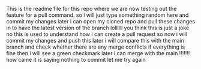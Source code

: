 This is the readme file for this repo where we are now testing out the feature for a pull command. so i will just type something random here and commit my changes later i can open my cloned repo and pull these changes in to have the latest version of the branch 
lollllll 
you think this is just a joke 
no 
this is used to understand how i can create a pull request 
so now i will commit my changes and push this 
later i will compare this with the main branch and check whether there are any merge conflicts
if everything is fine then i will see a green checkmark 
later i can merge with the main !!!!!!!
how came it is saying nothing to commit 
let me try again 

